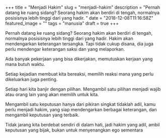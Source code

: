 +++
title = "Menjadi Hakim"
slug = "menjadi-hakim"
description = "Pernah datang ke ruang sidang? Seorang hakim akan berdiri di tengah, normalnya posisisnya lebih tinggi dari yang hadir. "
date = "2018-12-08T11:16:58Z"
featured_image = ""
tags = "manusia"
draft = true
+++ 
 
Pernah datang ke ruang sidang? Seorang hakim akan berdiri di tengah, normalnya posisisnya lebih tinggi dari yang hadir. Hakim akan mendengarkan keterangan tersangka. Tapi tidak cukup disana, dia juga perlu mendengar keterangan saksi dan yang melaporkan.

Ada banyak pekerjaan yang bisa dikerjakan, memutuskan kerjaan yang mana butuh waktu.

Setiap kejadian membuat kita bereaksi, memilih reaksi mana yang perlu dikeluarkan juga penting.

Setiap hari kita banjir dengan pilihan. Mengambil satu pilihan menjadi wajib atau orang lain yang akan memilih untuk kita.

Mengambil satu keputusan hanya dari pikiran singkat tidaklah adil, kamu perlu menjadi hakim, yang siap mendengarkan berbagai keterangan, dan mengambil keputusan yang terbaik. 

Tidak jarang kita berdebat sendiri di dalam hati, jadi hakim yang adil, ambil keputusan yang bijak, bukan untuk menyenangkan ego sementara